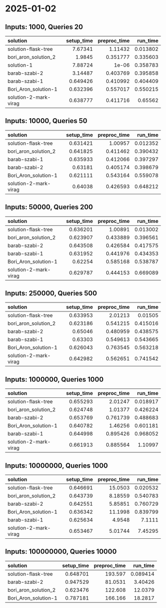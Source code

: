 # 2025-01-02

## Inputs: 1000, Queries 20

| solution              |   setup_time |   preproc_time |   run_time |
|:----------------------|-------------:|---------------:|-----------:|
| solution-flask-tree   |     7.67341  |       1.11432  |   0.013802 |
| bori_aron_solution_2  |     1.9845   |       0.351777 |   0.335603 |
| solution-1            |     7.88724  |       1e-06    |   0.358783 |
| barab-szabi-2         |     3.14487  |       0.403769 |   0.395858 |
| barab-szabi-1         |     0.649426 |       0.410992 |   0.404409 |
| Bori_Aron_solution-1  |     0.632396 |       0.557017 |   0.550215 |
| solution-2-mark-virag |     0.638777 |       0.411716 |   0.65562  |

## Inputs: 10000, Queries 50

| solution              |   setup_time |   preproc_time |   run_time |
|:----------------------|-------------:|---------------:|-----------:|
| solution-flask-tree   |     0.631421 |       1.00957  |   0.012352 |
| bori_aron_solution_2  |     0.641825 |       0.411462 |   0.390432 |
| barab-szabi-1         |     0.635933 |       0.412066 |   0.397297 |
| barab-szabi-2         |     0.63181  |       0.405174 |   0.398679 |
| Bori_Aron_solution-1  |     0.621111 |       0.543164 |   0.559078 |
| solution-2-mark-virag |     0.64038  |       0.426593 |   0.648212 |

## Inputs: 50000, Queries 200

| solution              |   setup_time |   preproc_time |   run_time |
|:----------------------|-------------:|---------------:|-----------:|
| solution-flask-tree   |     0.636201 |       1.00891  |   0.013002 |
| bori_aron_solution_2  |     0.623907 |       0.433889 |   0.396561 |
| barab-szabi-2         |     0.643508 |       0.426584 |   0.417575 |
| barab-szabi-1         |     0.631952 |       0.441976 |   0.434353 |
| Bori_Aron_solution-1  |     0.62254  |       0.585168 |   0.538787 |
| solution-2-mark-virag |     0.629787 |       0.444153 |   0.669089 |

## Inputs: 250000, Queries 500

| solution              |   setup_time |   preproc_time |   run_time |
|:----------------------|-------------:|---------------:|-----------:|
| solution-flask-tree   |     0.633953 |       2.01213  |   0.01505  |
| bori_aron_solution_2  |     0.623186 |       0.541215 |   0.415016 |
| barab-szabi-2         |     0.65046  |       0.480959 |   0.438575 |
| barab-szabi-1         |     0.63303  |       0.549613 |   0.543665 |
| Bori_Aron_solution-1  |     0.626043 |       0.763545 |   0.563218 |
| solution-2-mark-virag |     0.642982 |       0.562651 |   0.741542 |

## Inputs: 1000000, Queries 1000

| solution              |   setup_time |   preproc_time |   run_time |
|:----------------------|-------------:|---------------:|-----------:|
| solution-flask-tree   |     0.655293 |       2.01247  |   0.018917 |
| bori_aron_solution_2  |     0.624748 |       1.01377  |   0.426224 |
| barab-szabi-2         |     0.653769 |       0.761739 |   0.488683 |
| Bori_Aron_solution-1  |     0.640782 |       1.46256  |   0.601181 |
| barab-szabi-1         |     0.644998 |       0.895426 |   0.968052 |
| solution-2-mark-virag |     0.661913 |       0.885564 |   1.10997  |

## Inputs: 10000000, Queries 1000

| solution              |   setup_time |   preproc_time |   run_time |
|:----------------------|-------------:|---------------:|-----------:|
| solution-flask-tree   |     0.646691 |       15.0503  |   0.020532 |
| bori_aron_solution_2  |     0.643739 |        8.18559 |   0.540783 |
| barab-szabi-2         |     0.642551 |        5.85851 |   0.760729 |
| Bori_Aron_solution-1  |     0.636342 |       11.1998  |   0.839799 |
| barab-szabi-1         |     0.625634 |        4.9548  |   7.1111   |
| solution-2-mark-virag |     0.653467 |        5.01744 |   7.45295  |

## Inputs: 100000000, Queries 10000

| solution             |   setup_time |   preproc_time |   run_time |
|:---------------------|-------------:|---------------:|-----------:|
| solution-flask-tree  |     0.648701 |       193.597  |   0.089414 |
| barab-szabi-2        |     0.947529 |        81.0531 |   3.40426  |
| bori_aron_solution_2 |     0.623476 |       122.608  |  12.0379   |
| Bori_Aron_solution-1 |     0.787181 |       166.166  |  18.2817   |
